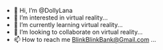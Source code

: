- 👋 Hi, I’m @DollyLana
- 👀 I’m interested in virtual reality...
- 🌱 I’m currently learning virtual reality...
- 💞️ I’m looking to collaborate on virtual reality...
- 📫 How to reach me BlinkBlinkBank@Gmail.com ...

<!---
DollyLana/DollyLana is a ✨ special ✨ repository because its `README.md` (this file) appears on your GitHub profile.
You can click the Preview link to take a look at your changes.
--->

